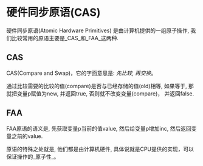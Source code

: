 # 硬件同步原语(CAS)

硬件同步原语(Atomic Hardware Primitives) 是由计算机提供的一组原子操作, 我们比较常用的原语主要是_CAS_和_FAA_这两种.



## CAS

CAS(Compare and Swap)，它的字面意思是: _先比较_, _再交换_。

通过比较需要的比较的值(compare)是否与已经存储的值(old)相等, 如果等于, 那就把变量p赋值为new, 并返回true, 否则就不改变变量(compare)， 并返回false.



## FAA

FAA原语的语义是, 先获取变量p当前的值value, 然后给变量p增加inc, 然后返回变量之前的value.



原语的特殊之处就是, 他们都是由计算机硬件, 具体说就是CPU提供的实现，可以保证操作的_原子性_。